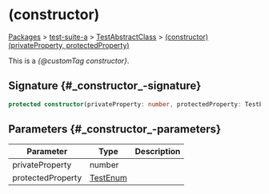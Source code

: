 # (constructor)

[Packages](/) \> [test-suite-a](/test-suite-a/) \> [TestAbstractClass](/test-suite-a/testabstractclass-class/) \> [(constructor)(privateProperty, protectedProperty)](/test-suite-a/testabstractclass-class/_constructor_-constructor)

This is a _{@customTag constructor}_.

## Signature {#\_constructor\_-signature}

```typescript
protected constructor(privateProperty: number, protectedProperty: TestEnum);
```

## Parameters {#\_constructor\_-parameters}

| Parameter | Type | Description |
| - | - | - |
| privateProperty | number |  |
| protectedProperty | [TestEnum](/test-suite-a/testenum-enum/) |  |
